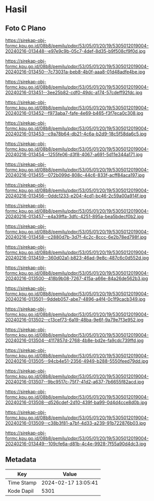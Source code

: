 # Hasil

## Foto C Plano

https://sirekap-obj-formc.kpu.go.id/08b8/pemilu/pdpr/53/05/01/20/19/5305012019004-20240216-013448--e97e9c9b-05c7-4def-8d35-b9f508cf9f0d.jpg

https://sirekap-obj-formc.kpu.go.id/08b8/pemilu/pdpr/53/05/01/20/19/5305012019004-20240216-013450--7c73031a-beb8-4b0f-aaa8-01d48adfe4be.jpg

https://sirekap-obj-formc.kpu.go.id/08b8/pemilu/pdpr/53/05/01/20/19/5305012019004-20240216-013451--3ee25b82-cdf0-49dc-a174-57cdeff92fdc.jpg

https://sirekap-obj-formc.kpu.go.id/08b8/pemilu/pdpr/53/05/01/20/19/5305012019004-20240216-013452--f973aba7-fafe-4e69-b465-f3f7eca0c308.jpg

https://sirekap-obj-formc.kpu.go.id/08b8/pemilu/pdpr/53/05/01/20/19/5305012019004-20240216-013453--c9a78b64-db21-4c6a-b2d9-18c5f58da6c5.jpg

https://sirekap-obj-formc.kpu.go.id/08b8/pemilu/pdpr/53/05/01/20/19/5305012019004-20240216-013454--1255fe06-d3f8-4067-a691-5d11e344a171.jpg

https://sirekap-obj-formc.kpu.go.id/08b8/pemilu/pdpr/53/05/01/20/19/5305012019004-20240216-013455--072b099d-808c-44c6-833f-acff84aca197.jpg

https://sirekap-obj-formc.kpu.go.id/08b8/pemilu/pdpr/53/05/01/20/19/5305012019004-20240216-013456--0ddc1233-e204-4cd1-bc46-2c59a00a914f.jpg

https://sirekap-obj-formc.kpu.go.id/08b8/pemilu/pdpr/53/05/01/20/19/5305012019004-20240216-013457--e4a39ffa-3dfc-4251-895a-bea5bdecf0b2.jpg

https://sirekap-obj-formc.kpu.go.id/08b8/pemilu/pdpr/53/05/01/20/19/5305012019004-20240216-013458--c2880d7b-3d7f-4c2c-8ccc-6e2b78ed798f.jpg

https://sirekap-obj-formc.kpu.go.id/08b8/pemilu/pdpr/53/05/01/20/19/5305012019004-20240216-013459--360d02a1-b823-46ad-9e8c-487c6c0d552d.jpg

https://sirekap-obj-formc.kpu.go.id/08b8/pemilu/pdpr/53/05/01/20/19/5305012019004-20240216-013500--418b9b08-7267-415a-a66e-84a26de562b3.jpg

https://sirekap-obj-formc.kpu.go.id/08b8/pemilu/pdpr/53/05/01/20/19/5305012019004-20240216-013501--9ddeb057-abe7-4896-a4f4-0c1f9cacb349.jpg

https://sirekap-obj-formc.kpu.go.id/08b8/pemilu/pdpr/53/05/01/20/19/5305012019004-20240216-013502--c13cef73-6a19-48ba-9e6f-9a79e7f3e952.jpg

https://sirekap-obj-formc.kpu.go.id/08b8/pemilu/pdpr/53/05/01/20/19/5305012019004-20240216-013504--4117857d-2768-4b8e-bd2e-fa9cdc739ffd.jpg

https://sirekap-obj-formc.kpu.go.id/08b8/pemilu/pdpr/53/05/01/20/19/5305012019004-20240216-013505--94cb4e51-2356-4949-b288-5550feed79dd.jpg

https://sirekap-obj-formc.kpu.go.id/08b8/pemilu/pdpr/53/05/01/20/19/5305012019004-20240216-013507--9bc9517c-75f7-41d2-a637-7b6655f82acd.jpg

https://sirekap-obj-formc.kpu.go.id/08b8/pemilu/pdpr/53/05/01/20/19/5305012019004-20240216-013508--d526cdef-2d10-439f-ba99-0d4d4cce8d0b.jpg

https://sirekap-obj-formc.kpu.go.id/08b8/pemilu/pdpr/53/05/01/20/19/5305012019004-20240216-013509--c38b3f81-a7bf-4d33-a239-91b722876b03.jpg

https://sirekap-obj-formc.kpu.go.id/08b8/pemilu/pdpr/53/05/01/20/19/5305012019004-20240216-013449--109cfe6a-d81b-4c4e-9928-7f55a90d4dc3.jpg


## Metadata

| Key        | Value               |
| ---------- | ------------------- |
| Time Stamp | 2024-02-17 13:05:41 |
| Kode Dapil | 5301                |



